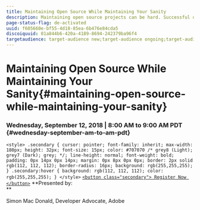 ```yaml
---
title: Maintaining Open Source While Maintaining Your Sanity
description: Maintaining open source projects can be hard. Successful open source projects can take up a lot of your time and often you end up feeling guilty because you feel you are not spending enough time working on it. You are not alone! I’ve been an open source contributor for a very long time and a core maintainer of Apache Cordova for over 8 years. I’ve learned a number of things that can help you stay on top of your project without the guilty feelings.
page-status-flag: de-activated
uuid: f605660e-bf55-4d18-85ea-6b476e84cda5
discoiquuid: 01a844b6-420a-4189-8694-242379ba96f4
targetaudience: target-audience new;target-audience ongoing;target-audience upgrader
---
```


# Maintaining Open Source While Maintaining Your Sanity{#maintaining-open-source-while-maintaining-your-sanity}

### Wednesday, September 12, 2018 | 8:00 AM to 9:00 AM PDT {#wednesday-september-am-to-am-pdt}

`<style> .secondary { cursor: pointer; font-family: inherit; max-width: 180px; height: 32px; font-size: 15px; color: #707070 /* grey8 (Light); grey7 (Dark); grey; */; line-height: normal; font-weight: bold; padding: 0px 14px 0px 14px; margin: 0px 8px 0px 0px; border: 2px solid rgb(112, 112, 112); border-radius: 16px; background: rgb(255,255,255); } .secondary:hover { background: rgb(112, 112, 112); color: rgb(255,255,255); } </style>` [ `<button class="secondary"> Register Now </button>`](https://www.meetup.com/AEM-Technologist-Group/events/254234443/) **Presented by:   
**

Simon Mac Donald, Developer Advocate, Adobe


